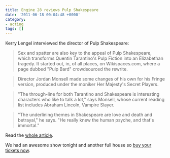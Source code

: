 ```yaml
---
title: Engine 28 reviews Pulp Shakespeare
date: '2011-06-18 00:04:48 +0000'
category:
- acting
tags: []
---
```


Kerry Lengel interviewed the director of Pulp Shakespeare:

> Sex and spatter are also key to the appeal of Pulp Shakespeare, which
> transforms Quentin Tarantino's Pulp Fiction into an Elizabethan tragedy. It
> started out, in, of all places, on Wikispaces.com, where a page dubbed "Pulp
> Bard" crowdsourced the rewrite.

> Director Jordan Monsell made some changes of his own for his Fringe version,
> produced under the moniker Her Majesty's Secret Players.

> "The through-line for both Tarantino and Shakespeare is interesting characters
> who like to talk a lot," says Monsell, whose current reading list includes
> Abraham Lincoln, Vampire Slayer.

> "The underlining themes in Shakespeare are love and death and betrayal," he
> says. "He really knew the human psyche, and that's immortal."

Read the [whole
article](http://www.engine28.com/2011/06/16/postmodern-shakespeare-four-ways/).

We had an awesome show tonight and another full house so [buy your tickets
now](http://www.hollywoodfringe.org/projects/466).
